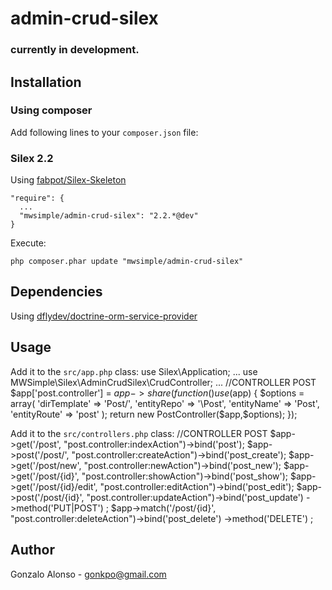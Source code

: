 # admin-crud-silex
### currently in development.

## Installation

### Using composer

Add following lines to your `composer.json` file:

### Silex 2.2
Using [fabpot/Silex-Skeleton](https://github.com/fabpot/Silex-Skeleton)

    "require": {
      ...
      "mwsimple/admin-crud-silex": "2.2.*@dev"
    }

Execute:

    php composer.phar update "mwsimple/admin-crud-silex"

## Dependencies

Using [dflydev/doctrine-orm-service-provider](https://github.com/dflydev/dflydev-doctrine-orm-service-provider)

## Usage

Add it to the `src/app.php` class:
	use Silex\Application;
	...
    use MWSimple\Silex\AdminCrudSilex\CrudController;
    ...
    //CONTROLLER POST
	$app['post.controller'] = $app->share(function() use ($app) {
	    $options = array(
	        'dirTemplate' => 'Post/',
	        'entityRepo'  => '\Post',
	        'entityName'  => 'Post',
	        'entityRoute' => 'post'
	    );
	    return new PostController($app,$options);
	});

Add it to the `src/controllers.php` class:
	//CONTROLLER POST
	$app->get('/post', "post.controller:indexAction")->bind('post');
	$app->post('/post/', "post.controller:createAction")->bind('post_create');
	$app->get('/post/new', "post.controller:newAction")->bind('post_new');
	$app->get('/post/{id}', "post.controller:showAction")->bind('post_show');
	$app->get('/post/{id}/edit', "post.controller:editAction")->bind('post_edit');
	$app->post('/post/{id}', "post.controller:updateAction")->bind('post_update')
	  ->method('PUT|POST')
	;
	$app->match('/post/{id}', "post.controller:deleteAction")->bind('post_delete')
	  ->method('DELETE')
	;

## Author

Gonzalo Alonso - gonkpo@gmail.com